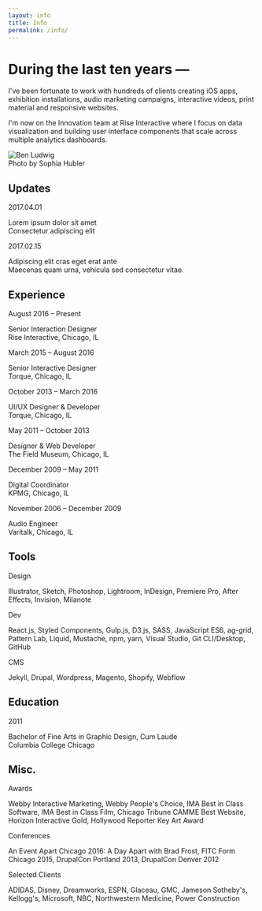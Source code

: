 ```yaml
---
layout: info
title: Info
permalink: /info/
---
```


<div class="info-left">
  <div class="info-copy-block">
    <h1>During the last ten years &mdash;</h1>
    <p>I've been fortunate to work with hundreds of clients creating iOS apps, exhibition installations, audio marketing campaigns, interactive videos, print material and responsive websites.</p>
    <p>I'm now on the Innovation team at Rise Interactive where I focus on data visualization and building user interface components that scale across multiple analytics dashboards.</p>
  </div>
  <div class="info-image">
    <img src="http://res.cloudinary.com/benludwig/image/upload/f_auto/v1500256901/benludwig_qtsuec.jpg" alt="Ben Ludwig">
    <div class="caption">Photo by Sophia Hubler</div>
  </div>


  <div class="block-top">
      <h2>Updates</h2>
  </div>
  <div class="info-list-block">
  <div class="block-left">
      <div class="small">2017.04.01</div>
  </div>
  <div class="block-right first">
      <p>Lorem ipsum dolor sit amet<br>Consectetur adipiscing elit</p>
  </div>
  </div>
  <div class="info-list-block">
  <div class="block-left">
      <div class="small">2017.02.15</div>
  </div>
  <div class="block-right">
      <p>Adipiscing elit cras eget erat ante<br>Maecenas quam urna, vehicula sed consectetur vitae.</p>
  </div>
  </div>



  <div class="block-top first">
      <h2>Experience</h2>
  </div>
  <div class="info-list-block">
  <div class="block-left">
      <div class="small">August 2016 &ndash; Present</div>
  </div>
  <div class="block-right first">
      <p>Senior Interaction Designer<br>
      Rise Interactive, Chicago, IL</p>
  </div>
  </div>
  <div class="info-list-block">
  <div class="block-left">
      <div class="small">March 2015 &ndash; August 2016</div>
  </div>
  <div class="block-right">
      <p>Senior Interactive Designer<br>Torque, Chicago, IL</p>
  </div>
  </div>
  <div class="info-list-block">
  <div class="block-left">
      <div class="small">October 2013 &ndash; March 2016</div>
  </div>
  <div class="block-right">
      <p>UI/UX Designer & Developer<br>Torque, Chicago, IL</p>
  </div>
  </div>
  <div class="info-list-block">
  <div class="block-left">
      <div class="small">May 2011 &ndash; October 2013</div>
  </div>
  <div class="block-right">
      <p>Designer & Web Developer<br>The Field Museum, Chicago, IL</p>
  </div>
  </div>
  <div class="info-list-block">
  <div class="block-left">
      <div class="small">December 2009 &ndash; May 2011</div>
  </div>
  <div class="block-right">
      <p>Digital Coordinator<br>KPMG, Chicago, IL</p>
  </div>
  </div>
  <div class="info-list-block">
  <div class="block-left">
      <div class="small">November 2006 &ndash; December 2009</div>
  </div>
  <div class="block-right">
      <p>Audio Engineer<br>Varitalk, Chicago, IL</p>
  </div>
  </div>




</div>






<div class="info-right">


<div class="block-top">
    <h2>Tools</h2>
</div>
<div class="info-list-block">
<div class="block-left">
    <div class="small">Design</div>
</div>
<div class="block-right first">
    <p>Illustrator, Sketch, Photoshop, Lightroom, InDesign, Premiere Pro, After Effects, Invision, Milanote</p>
</div>
</div>
<div class="info-list-block">
<div class="block-left">
    <div class="small">Dev</div>
</div>
<div class="block-right">
    <p>React.js, Styled Components, Gulp.js, D3.js, SASS, JavaScript ES6, ag-grid, Pattern Lab, Liquid, Mustache, npm, yarn, Visual Studio, Git CLI/Desktop, GitHub</p>
</div>
</div>
<div class="info-list-block">
<div class="block-left">
    <div class="small">CMS</div>
</div>
<div class="block-right">
    <p>Jekyll, Drupal, Wordpress, Magento, Shopify, Webflow</p>
</div>
</div>


<div class="block-top">
    <h2>Education</h2>
</div>
<div class="info-list-block">
<div class="block-left">
    <div class="small">2011</div>
</div>
<div class="block-right first">
    <p>Bachelor of Fine Arts in Graphic Design, Cum Laude<br>Columbia College Chicago</p>
</div>
</div>


<div class="block-top">
    <h2>Misc.</h2>
</div>
<div class="info-list-block">
<div class="block-left">
    <div class="small">Awards</div>
</div>
<div class="block-right first">
    <p>Webby Interactive Marketing, Webby People's Choice, IMA Best in Class Software, IMA Best in Class Film, Chicago Tribune CAMME Best Website, Horizon Interactive Gold, Hollywood Reporter Key Art Award</p>
</div>
</div>
<div class="info-list-block">
<div class="block-left">
    <div class="small">Conferences</div>
</div>
<div class="block-right">
    <p>An Event Apart Chicago 2016: A Day Apart with Brad Frost, FITC Form Chicago 2015, DrupalCon Portland 2013, DrupalCon Denver 2012</p>
</div>
</div>
<div class="info-list-block">
<div class="block-left">
    <div class="small">Selected Clients</div>
</div>
<div class="block-right">
    <p>ADIDAS, Disney, Dreamworks, ESPN, Glaceau, GMC, Jameson Sotheby's, Kellogg's, Microsoft, NBC, Northwestern Medicine, Power Construction</p>
</div>
</div>

</div>
